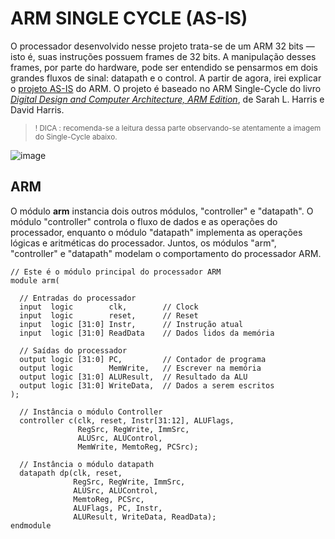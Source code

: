 # ARM SINGLE CYCLE (AS-IS)

O processador desenvolvido nesse projeto trata-se de um ARM 32 bits — isto é, suas instruções possuem frames de 32 bits. A manipulação desses frames, por parte do hardware, pode ser entendido se pensarmos em dois grandes fluxos de sinal: datapath e o control. A partir de agora, irei explicar o [projeto AS-IS](https://github.com/Batchuka/Projeto-ARM-Single-Cycle-IFES/blob/main/ArmSingleCycle/arm_single_AS_IS.sv) do ARM. O projeto é baseado no ARM Single-Cycle do livro [*Digital Design and Computer Architecture, ARM Edition*](https://www.amazon.com.br/Digital-Design-Computer-Architecture-English-ebook/dp/B00XHN8RI4/ref=sr_1_3?__mk_pt_BR=%C3%85M%C3%85%C5%BD%C3%95%C3%91&crid=2O6BFDVAZ5RH&keywords=harris+assembly+arm&qid=1672873390&sprefix=harris+assembly+ar%2Caps%2C230&sr=8-3), de Sarah L. Harris e David Harris.

> <sub>! DICA :  recomenda-se a leitura dessa parte observando-se atentamente a imagem do Single-Cycle abaixo.</sub>

![image](https://user-images.githubusercontent.com/66538880/210674620-4de346a3-292b-405a-9565-33519ffe27f7.png)

## ARM


O módulo **arm** instancia dois outros módulos, "controller" e "datapath". O módulo "controller" controla o fluxo de dados e as operações do processador, enquanto o módulo "datapath" implementa as operações lógicas e aritméticas do processador. Juntos, os módulos "arm", "controller" e "datapath" modelam o comportamento do processador ARM.

```
// Este é o módulo principal do processador ARM
module arm(
  
  // Entradas do processador
  input  logic        clk,        // Clock
  input  logic        reset,      // Reset
  input  logic [31:0] Instr,      // Instrução atual
  input  logic [31:0] ReadData    // Dados lidos da memória
  
  // Saídas do processador
  output logic [31:0] PC,         // Contador de programa
  output logic        MemWrite,   // Escrever na memória
  output logic [31:0] ALUResult,  // Resultado da ALU
  output logic [31:0] WriteData,  // Dados a serem escritos
);
  
  // Instância o módulo Controller
  controller c(clk, reset, Instr[31:12], ALUFlags, 
               RegSrc, RegWrite, ImmSrc, 
               ALUSrc, ALUControl,
               MemWrite, MemtoReg, PCSrc);
  
  // Instância o módulo datapath
  datapath dp(clk, reset, 
              RegSrc, RegWrite, ImmSrc,
              ALUSrc, ALUControl,
              MemtoReg, PCSrc,
              ALUFlags, PC, Instr,
              ALUResult, WriteData, ReadData);
endmodule
```
